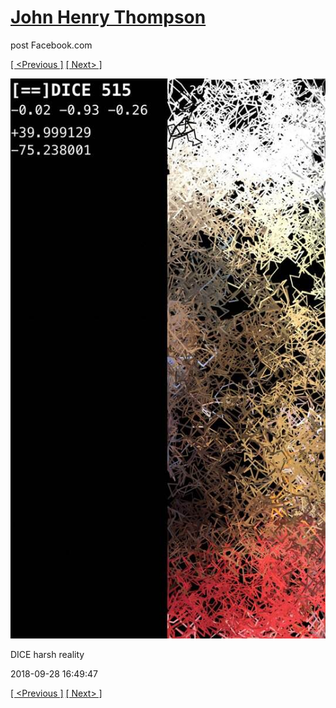 # [John Henry Thompson](../README.md)
post Facebook.com

[[ <Previous ]](2018-09-28-2.md) [[ Next> ]](2018-09-28-4.md)

[![](../media/2018-09-28/Timeline-Photos-DICE-harsh-reality.jpg)](../README.md)

DICE harsh reality

2018-09-28 16:49:47

[[ <Previous ]](2018-09-28-2.md) [[ Next> ]](2018-09-28-4.md)